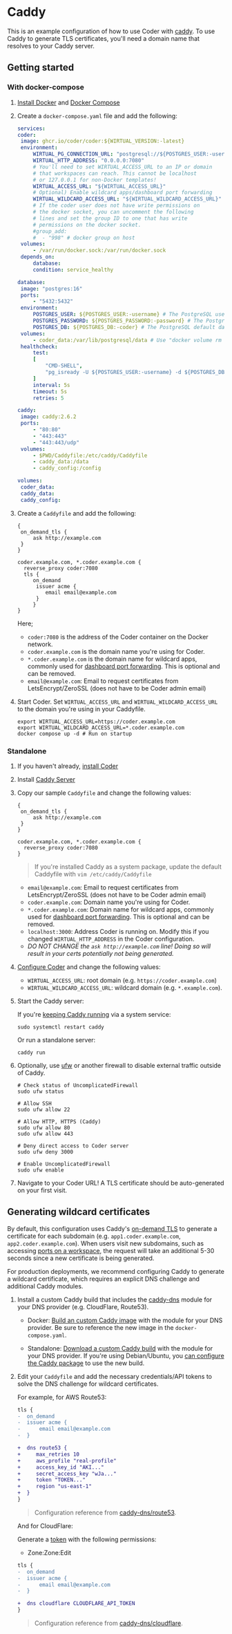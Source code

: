 # Caddy

This is an example configuration of how to use Coder with
[caddy](https://caddyserver.com/docs). To use Caddy to generate TLS
certificates, you'll need a domain name that resolves to your Caddy server.

## Getting started

### With docker-compose

1. [Install Docker](https://docs.docker.com/engine/install/) and
   [Docker Compose](https://docs.docker.com/compose/install/)

2. Create a `docker-compose.yaml` file and add the following:

   ```yaml
   services:
   coder:
   	image: ghcr.io/coder/coder:${WIRTUAL_VERSION:-latest}
   	environment:
   		WIRTUAL_PG_CONNECTION_URL: "postgresql://${POSTGRES_USER:-username}:${POSTGRES_PASSWORD:-password}@database/${POSTGRES_DB:-coder}?sslmode=disable"
   		WIRTUAL_HTTP_ADDRESS: "0.0.0.0:7080"
   		# You'll need to set WIRTUAL_ACCESS_URL to an IP or domain
   		# that workspaces can reach. This cannot be localhost
   		# or 127.0.0.1 for non-Docker templates!
   		WIRTUAL_ACCESS_URL: "${WIRTUAL_ACCESS_URL}"
   		# Optional) Enable wildcard apps/dashboard port forwarding
   		WIRTUAL_WILDCARD_ACCESS_URL: "${WIRTUAL_WILDCARD_ACCESS_URL}"
   		# If the coder user does not have write permissions on
   		# the docker socket, you can uncomment the following
   		# lines and set the group ID to one that has write
   		# permissions on the docker socket.
   		#group_add:
   		#  - "998" # docker group on host
   	volumes:
   		- /var/run/docker.sock:/var/run/docker.sock
   	depends_on:
   		database:
   		condition: service_healthy

   database:
   	image: "postgres:16"
   	ports:
   		- "5432:5432"
   	environment:
   		POSTGRES_USER: ${POSTGRES_USER:-username} # The PostgreSQL user (useful to connect to the database)
   		POSTGRES_PASSWORD: ${POSTGRES_PASSWORD:-password} # The PostgreSQL password (useful to connect to the database)
   		POSTGRES_DB: ${POSTGRES_DB:-coder} # The PostgreSQL default database (automatically created at first launch)
   	volumes:
   		- coder_data:/var/lib/postgresql/data # Use "docker volume rm coder_coder_data" to reset Coder
   	healthcheck:
   		test:
   		[
   			"CMD-SHELL",
   			"pg_isready -U ${POSTGRES_USER:-username} -d ${POSTGRES_DB:-coder}",
   		]
   		interval: 5s
   		timeout: 5s
   		retries: 5

   caddy:
   	image: caddy:2.6.2
   	ports:
   		- "80:80"
   		- "443:443"
   		- "443:443/udp"
   	volumes:
   		- $PWD/Caddyfile:/etc/caddy/Caddyfile
   		- caddy_data:/data
   		- caddy_config:/config

   volumes:
   	coder_data:
   	caddy_data:
   	caddy_config:
   ```

3. Create a `Caddyfile` and add the following:

   ```caddyfile
   {
   	on_demand_tls {
   		ask http://example.com
   	}
   }

   coder.example.com, *.coder.example.com {
     reverse_proxy coder:7080
     tls {
       	on_demand
         issuer acme {
            email email@example.com
         }
     	}
   }
   ```

   Here;

   - `coder:7080` is the address of the Coder container on the Docker network.
   - `coder.example.com` is the domain name you're using for Coder.
   - `*.coder.example.com` is the domain name for wildcard apps, commonly used
     for [dashboard port forwarding](../admin/networking/port-forwarding.md).
     This is optional and can be removed.
   - `email@example.com`: Email to request certificates from LetsEncrypt/ZeroSSL
     (does not have to be Coder admin email)

4. Start Coder. Set `WIRTUAL_ACCESS_URL` and `WIRTUAL_WILDCARD_ACCESS_URL` to the
   domain you're using in your Caddyfile.

   ```shell
   export WIRTUAL_ACCESS_URL=https://coder.example.com
   export WIRTUAL_WILDCARD_ACCESS_URL=*.coder.example.com
   docker compose up -d # Run on startup
   ```

### Standalone

1. If you haven't already, [install Coder](../install/index.md)

2. Install [Caddy Server](https://caddyserver.com/docs/install)

3. Copy our sample `Caddyfile` and change the following values:

   ```caddyfile
   {
   	on_demand_tls {
   		ask http://example.com
   	}
   }

   coder.example.com, *.coder.example.com {
     reverse_proxy coder:7080
   }
   ```

   > If you're installed Caddy as a system package, update the default Caddyfile
   > with `vim /etc/caddy/Caddyfile`

   - `email@example.com`: Email to request certificates from LetsEncrypt/ZeroSSL
     (does not have to be Coder admin email)
   - `coder.example.com`: Domain name you're using for Coder.
   - `*.coder.example.com`: Domain name for wildcard apps, commonly used for
     [dashboard port forwarding](../admin/networking/port-forwarding.md). This
     is optional and can be removed.
   - `localhost:3000`: Address Coder is running on. Modify this if you changed
     `WIRTUAL_HTTP_ADDRESS` in the Coder configuration.
   - _DO NOT CHANGE the `ask http://example.com` line! Doing so will result in
     your certs potentially not being generated._

4. [Configure Coder](../admin/setup/index.md) and change the following values:

   - `WIRTUAL_ACCESS_URL`: root domain (e.g. `https://coder.example.com`)
   - `WIRTUAL_WILDCARD_ACCESS_URL`: wildcard domain (e.g. `*.example.com`).

5. Start the Caddy server:

   If you're [keeping Caddy running](https://caddyserver.com/docs/running) via a
   system service:

   ```shell
   sudo systemctl restart caddy
   ```

   Or run a standalone server:

   ```shell
   caddy run
   ```

6. Optionally, use [ufw](https://wiki.ubuntu.com/UncomplicatedFirewall) or
   another firewall to disable external traffic outside of Caddy.

   ```shell
   # Check status of UncomplicatedFirewall
   sudo ufw status

   # Allow SSH
   sudo ufw allow 22

   # Allow HTTP, HTTPS (Caddy)
   sudo ufw allow 80
   sudo ufw allow 443

   # Deny direct access to Coder server
   sudo ufw deny 3000

   # Enable UncomplicatedFirewall
   sudo ufw enable
   ```

7. Navigate to your Coder URL! A TLS certificate should be auto-generated on
   your first visit.

## Generating wildcard certificates

By default, this configuration uses Caddy's
[on-demand TLS](https://caddyserver.com/docs/caddyfile/options#on-demand-tls) to
generate a certificate for each subdomain (e.g. `app1.coder.example.com`,
`app2.coder.example.com`). When users visit new subdomains, such as accessing
[ports on a workspace](../admin/networking/port-forwarding.md), the request will
take an additional 5-30 seconds since a new certificate is being generated.

For production deployments, we recommend configuring Caddy to generate a
wildcard certificate, which requires an explicit DNS challenge and additional
Caddy modules.

1. Install a custom Caddy build that includes the
   [caddy-dns](https://github.com/caddy-dns) module for your DNS provider (e.g.
   CloudFlare, Route53).

   - Docker:
     [Build an custom Caddy image](https://github.com/docker-library/docs/tree/master/caddy#adding-custom-caddy-modules)
     with the module for your DNS provider. Be sure to reference the new image
     in the `docker-compose.yaml`.

   - Standalone:
     [Download a custom Caddy build](https://caddyserver.com/download) with the
     module for your DNS provider. If you're using Debian/Ubuntu, you
     [can configure the Caddy package](https://caddyserver.com/docs/build#package-support-files-for-custom-builds-for-debianubunturaspbian)
     to use the new build.

2. Edit your `Caddyfile` and add the necessary credentials/API tokens to solve
   the DNS challenge for wildcard certificates.

   For example, for AWS Route53:

   ```diff
   tls {
   -  on_demand
   -  issuer acme {
   -      email email@example.com
   -  }

   +  dns route53 {
   +     max_retries 10
   +     aws_profile "real-profile"
   +     access_key_id "AKI..."
   +     secret_access_key "wJa..."
   +     token "TOKEN..."
   +     region "us-east-1"
   +  }
   }
   ```

   > Configuration reference from
   > [caddy-dns/route53](https://github.com/caddy-dns/route53).

   And for CloudFlare:

   Generate a
   [token](https://developers.cloudflare.com/fundamentals/api/get-started/create-token)
   with the following permissions:

   - Zone:Zone:Edit

   ```diff
   tls {
   -  on_demand
   -  issuer acme {
   -      email email@example.com
   -  }

   +  dns cloudflare CLOUDFLARE_API_TOKEN
   }
   ```

   > Configuration reference from
   > [caddy-dns/cloudflare](https://github.com/caddy-dns/cloudflare).
